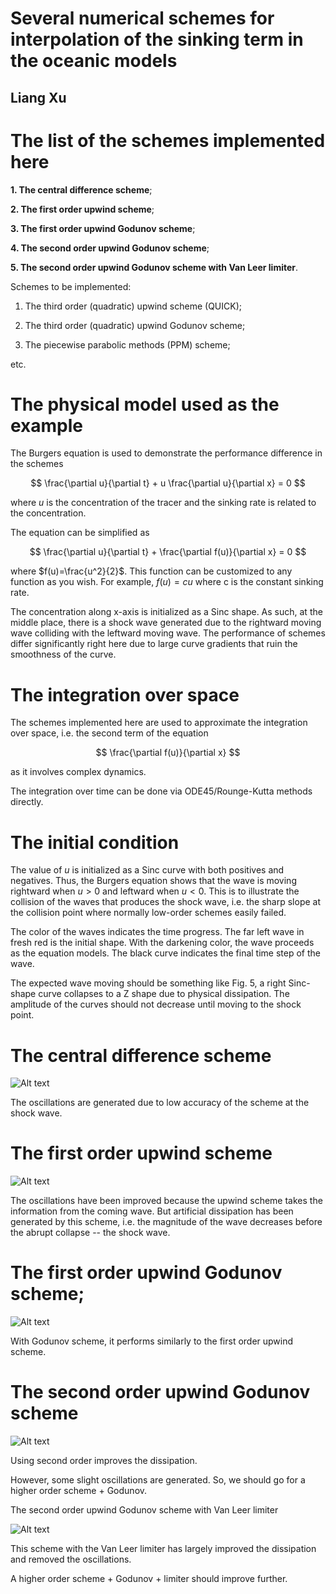 # Several numerical schemes for interpolation of the sinking term in the oceanic models
## Liang Xu

# The list of the schemes implemented here

**1. The central difference scheme**;

**2. The first order upwind scheme**;

**3. The first order upwind Godunov scheme**;

**4. The second order upwind Godunov scheme**;

**5. The second order upwind Godunov scheme with Van Leer limiter**.

Schemes to be implemented:

1. The third order (quadratic) upwind scheme (QUICK);

2. The third order (quadratic) upwind Godunov scheme;

3. The piecewise parabolic methods (PPM) scheme;

etc.

# The physical model used as the example

The Burgers equation is used to demonstrate the performance difference in the schemes

$$
\frac{\partial u}{\partial t} + u \frac{\partial u}{\partial x} = 0
$$

where $u$ is the concentration of the tracer and the sinking rate is related to the concentration. 

The equation can be simplified as 

$$
\frac{\partial u}{\partial t} + \frac{\partial f(u)}{\partial x} = 0
$$

where $f(u)=\frac{u^2}{2}$. This function can be customized to any function as you wish. For example, $f(u)=cu$ where c is the constant sinking rate.

The concentration along x-axis is initialized as a Sinc shape. As such, at the middle place, there is a shock wave generated due to the rightward moving wave colliding with the leftward moving wave. The performance of schemes differ significantly right here due to large curve gradients that ruin the smoothness of the curve.

# The integration over space

The schemes implemented here are used to approximate the integration over space, i.e. the second term of the equation

$$
\frac{\partial f(u)}{\partial x}
$$

as it involves complex dynamics.

The integration over time can be done via ODE45/Rounge-Kutta methods directly.

# The initial condition

The value of $u$ is initialized as a Sinc curve with both positives and negatives. Thus, the Burgers equation shows that the wave is moving rightward when $u>0$ and leftward when $u<0$. This is to illustrate the collision of the waves that produces the shock wave, i.e. the sharp slope at the collision point where normally low-order schemes easily failed.

The color of the waves indicates the time progress. The far left wave in fresh red is the initial shape. With the darkening color, the wave proceeds as the equation models. The black curve indicates the final time step of the wave. 

The expected wave moving should be something like Fig. 5, a right Sinc-shape curve collapses to a Z shape due to physical dissipation. The amplitude of the curves should not decrease until moving to the shock point.  

# The central difference scheme

![Alt text](Central_difference.png)

The oscillations are generated due to low accuracy of the scheme at the shock wave. 

# The first order upwind scheme

![Alt text](First_order_upwind.png)

The oscillations have been improved because the upwind scheme takes the information from the coming wave. But artificial dissipation has been generated by this scheme, i.e. the magnitude of the wave decreases before the abrupt collapse -- the shock wave. 

# The first order upwind Godunov scheme;

![Alt text](First_order_upwind_Godunov.png)

With Godunov scheme, it performs similarly to the first order upwind scheme.

# The second order upwind Godunov scheme

![Alt text](Second_order_upwind_Godunov.png)

Using second order improves the dissipation. 

However, some slight oscillations are generated. So, we should go for a higher order scheme + Godunov. 

The second order upwind Godunov scheme with Van Leer limiter

![Alt text](Second_order_upwind_Godunov_vllimitor.png)

This scheme with the Van Leer limiter has largely improved the dissipation and removed the oscillations.

A higher order scheme + Godunov + limiter should improve further.
